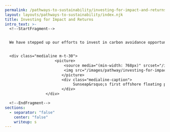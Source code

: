 ```yaml
---
permalink: /pathways-to-sustainability/investing-for-impact-and-returns.html
layout: layouts/pathways-to-sustainability/index.njk
title: Investing for Impact and Returns
intro_text: >-
  <!--StartFragment-->


  We have stepped up our efforts to invest in carbon avoidance opportunities, such as renewable energy and plant-based proteins. We look for carbon negative solutions, such as Carbon Capture, Utilisation and Storage (CCUS), as and when these become feasible.


  <div class="medialine m-t-30">
                      <picture>
                          <source media="(min-width: 768px)" srcset="/images/pathway/investing-for-impact-and-returns/investing-for-impact.jpg" />
                          <img src="/images/pathway/investing-for-impact-and-returns/investing-for-impact-m.jpg" alt="Investing for impact" />
                         </picture>
                         <div class="medialine-caption">
                              Sunseap&rsquo;s first offshore floating photovoltaic system in Woodlands, which transmits generated solar power to the national grid
                         </div>
                  </div>

  <!--EndFragment-->
sections:
  - separator: "false"
    center: "false"
    writeup: s
---
```

